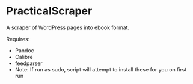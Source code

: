 # PracticalScraper
A scraper of WordPress pages into ebook format.

Requires:
- Pandoc
- Calibre
- feedparser
- Note: If run as sudo, script will attempt to install these for you on first run
